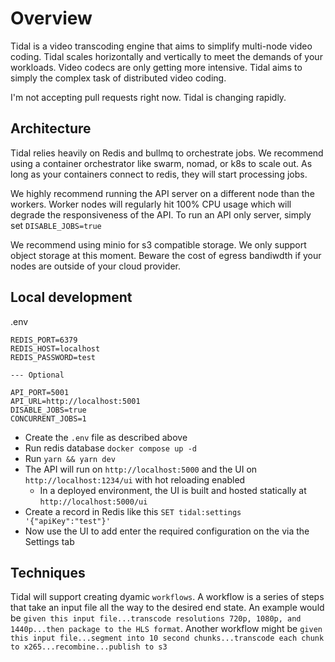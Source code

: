 # Overview

Tidal is a video transcoding engine that aims to simplify multi-node video coding. Tidal scales horizontally and vertically to meet the demands of your workloads. Video codecs are only getting more intensive. Tidal aims to simply the complex task of distributed video coding.

I'm not accepting pull requests right now. Tidal is changing rapidly.

## Architecture

Tidal relies heavily on Redis and bullmq to orchestrate jobs. We recommend using a container orchestrator like swarm, nomad, or k8s to scale out. As long as your containers connect to redis, they will start processing jobs.

We highly recommend running the API server on a different node than the workers. Worker nodes will regularly hit 100% CPU usage which will degrade the responsiveness of the API. To run an API only server, simply set `DISABLE_JOBS=true`

We recommend using minio for s3 compatible storage. We only support object storage at this moment. Beware the cost of egress bandiwdth if your nodes are outside of your cloud provider.

## Local development

.env

```
REDIS_PORT=6379
REDIS_HOST=localhost
REDIS_PASSWORD=test

--- Optional

API_PORT=5001
API_URL=http://localhost:5001
DISABLE_JOBS=true
CONCURRENT_JOBS=1
```

- Create the `.env` file as described above
- Run redis database `docker compose up -d`
- Run `yarn && yarn dev`
- The API will run on `http://localhost:5000` and the UI on `http://localhost:1234/ui` with hot reloading enabled
  - In a deployed environment, the UI is built and hosted statically at `http://localhost:5000/ui`
- Create a record in Redis like this `SET tidal:settings '{"apiKey":"test"}'`
- Now use the UI to add enter the required configuration on the via the Settings tab

## Techniques

Tidal will support creating dyamic `workflows`. A workflow is a series of steps that take an input file all the way to the desired end state. An example would be `given this input file...transcode resolutions 720p, 1080p, and 1440p...then package to the HLS format`. Another workflow might be `given this input file...segment into 10 second chunks...transcode each chunk to x265...recombine...publish to s3`

